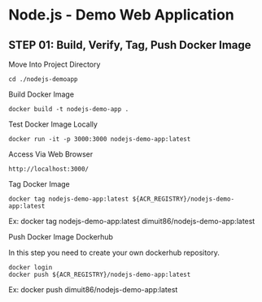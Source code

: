 # Node.js - Demo Web Application

## STEP 01: Build, Verify, Tag, Push Docker Image

Move Into Project Directory

    cd ./nodejs-demoapp

Build Docker Image

    docker build -t nodejs-demo-app .

Test Docker Image Locally 

    docker run -it -p 3000:3000 nodejs-demo-app:latest 

Access Via Web Browser

    http://localhost:3000/

Tag Docker Image

    docker tag nodejs-demo-app:latest ${ACR_REGISTRY}/nodejs-demo-app:latest 

Ex: docker tag nodejs-demo-app:latest dimuit86/nodejs-demo-app:latest 

Push Docker Image Dockerhub

In this step you need to create your own dockerhub repository.

    docker login
    docker push ${ACR_REGISTRY}/nodejs-demo-app:latest 

Ex: docker push dimuit86/nodejs-demo-app:latest 




